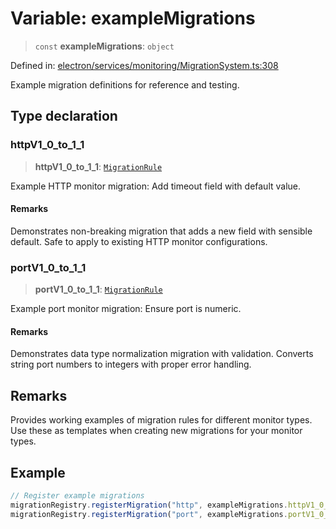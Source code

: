 # Variable: exampleMigrations

> `const` **exampleMigrations**: `object`

Defined in: [electron/services/monitoring/MigrationSystem.ts:308](https://github.com/Nick2bad4u/Uptime-Watcher/blob/3cce0c3b352c8390536ca3c7399ece50a05faf18/electron/services/monitoring/MigrationSystem.ts#L308)

Example migration definitions for reference and testing.

## Type declaration

### httpV1\_0\_to\_1\_1

> **httpV1\_0\_to\_1\_1**: [`MigrationRule`](../interfaces/MigrationRule.md)

Example HTTP monitor migration: Add timeout field with default value.

#### Remarks

Demonstrates non-breaking migration that adds a new field with sensible default.
Safe to apply to existing HTTP monitor configurations.

### portV1\_0\_to\_1\_1

> **portV1\_0\_to\_1\_1**: [`MigrationRule`](../interfaces/MigrationRule.md)

Example port monitor migration: Ensure port is numeric.

#### Remarks

Demonstrates data type normalization migration with validation.
Converts string port numbers to integers with proper error handling.

## Remarks

Provides working examples of migration rules for different monitor types.
Use these as templates when creating new migrations for your monitor types.

## Example

```typescript
// Register example migrations
migrationRegistry.registerMigration("http", exampleMigrations.httpV1_0_to_1_1);
migrationRegistry.registerMigration("port", exampleMigrations.portV1_0_to_1_1);
```
